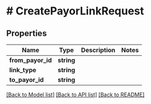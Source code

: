 # # CreatePayorLinkRequest

## Properties

Name | Type | Description | Notes
------------ | ------------- | ------------- | -------------
**from_payor_id** | **string** |  | 
**link_type** | **string** |  | 
**to_payor_id** | **string** |  | 

[[Back to Model list]](../../README.md#documentation-for-models) [[Back to API list]](../../README.md#documentation-for-api-endpoints) [[Back to README]](../../README.md)


